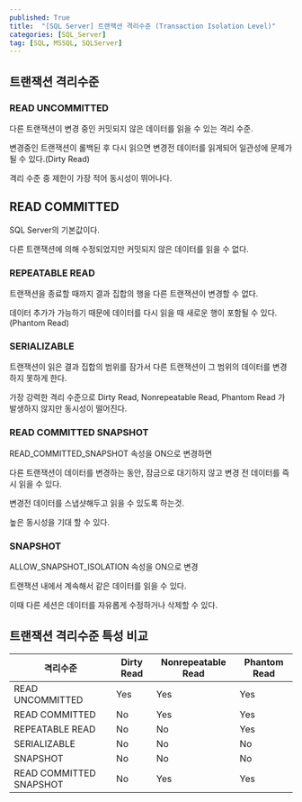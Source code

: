 ```yaml
---
published: True
title:  "[SQL Server] 트랜잭션 격리수준 (Transaction Isolation Level)"
categories: [SQL_Server]
tag: [SQL, MSSQL, SQLServer]
---
```

## 트랜잭션 격리수준

### READ UNCOMMITTED

다른 트랜잭션이 변경 중인 커밋되지 않은 데이터를 읽을 수 있는 격리 수준.

변경중인 트랜잭션이 롤백된 후 다시 읽으면 변경전 데이터를 읽게되어 일관성에 문제가 될 수 있다.(Dirty Read)

격리 수준 중 제한이 가장 적어 동시성이 뛰어나다.

## READ COMMITTED

SQL Server의 기본값이다.

다른 트랜잭션에 의해 수정되었지만 커밋되지 않은 데이터를 읽을 수 없다.

### REPEATABLE READ

트랜잭션을 종료할 때까지 결과 집합의 행을 다른 트랜잭션이 변경할 수 없다.

데이터 추가가 가능하기 때문에 데이터를 다시 읽을 때 새로운 행이 포함될 수 있다.(Phantom Read)

### SERIALIZABLE

트랜잭션이 읽은 결과 집합의 범위를 잠가서 다른 트랜잭션이 그 범위의 데이터를 변경하지 못하게 한다.

가장 강력한 격리 수준으로 Dirty Read, Nonrepeatable Read, Phantom Read 가 발생하지 않지만 동시성이 떨어진다.

### READ COMMITTED SNAPSHOT

READ_COMMITTED_SNAPSHOT 속성을 ON으로 변경하면

다른 트랜잭션이 데이터를 변경하는 동안, 잠금으로 대기하지 않고 변경 전 데이터를 즉시 읽을 수 있다.

변경전 데이터를 스냅샷해두고 읽을 수 있도록 하는것.

높은 동시성을 기대 할 수 있다.

### SNAPSHOT

ALLOW_SNAPSHOT_ISOLATION 속성을 ON으로 변경

트랜잭션 내에서 계속해서 같은 데이터를 읽을 수 있다.

이때 다른 세션은 데이터를 자유롭게 수정하거나 삭제할 수 있다.

## 트랜잭션 격리수준 특성 비교

| 격리수준                | Dirty Read | Nonrepeatable Read | Phantom Read |
| ----------------------- | ---------- | ------------------ | ------------ |
| READ UNCOMMITTED        | Yes        | Yes                | Yes          |
| READ COMMITTED          | No         | Yes                | Yes          |
| REPEATABLE READ         | No         | No                 | Yes          |
| SERIALIZABLE            | No         | No                 | No           |
| SNAPSHOT                | No         | No                 | No           |
| READ COMMITTED SNAPSHOT | No         | Yes                | Yes          |
